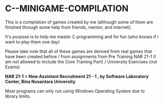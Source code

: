 # C--MINIGAME-COMPILATION

This is a compilation of games created by me (although some of them are finished through some help from friends, mentor, and internet).

It's purpose is to help me master C programming and for fun (who knows if i want to play them one day)

Please take note that all of these games are derived from real games that have been created before / from assignments from Pre Training NAR 21-1 (I am not allowed to include the Core Training Part) / University Exercises (not Exams)

**NAR 21-1 = New Assistant Recruitment 21 - 1 , by Software Laboratory Center, Bina Nusantara University**

Most programs can only run using Windows Operating System due to library limits.
